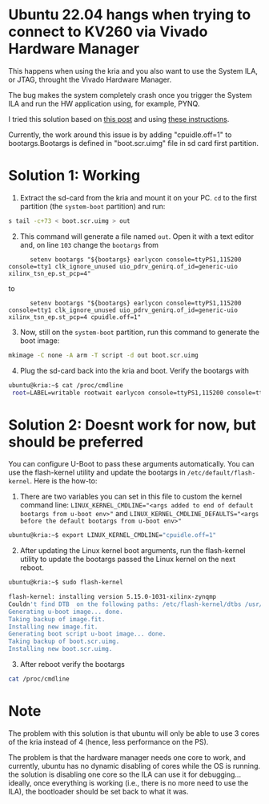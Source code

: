 # Ubuntu 22.04 hangs when trying to connect to KV260 via Vivado Hardware Manager

This happens when using the kria and you also want to use the System ILA, or JTAG, throught the Vivado Hardware Manager.

The bug makes the system completely crash once you trigger the System ILA and run the HW application using, for example, PYNQ.

I tried this solution based on [this post](https://support.xilinx.com/s/question/0D54U00005u8v4nSAA/ubuntu-2204-hangs-when-trying-to-connect-to-kv260-via-vivado-hardware-manager?language=en_US&t=1725355909975&searchQuery) and using [these instructions](https://xilinx-wiki.atlassian.net/wiki/spaces/A/pages/2363129857/Getting+Started+with+Certified+Ubuntu+22.04+LTS+for+Xilinx+Devices#%5BinlineExtension%5DChanging-the-Kernel-bootargs-Used-By-U-Boot).

Currently, the work around this issue is by adding "cpuidle.off=1" to bootargs.Bootargs is defined in "boot.scr.uimg" file in sd card first partition. 

# Solution 1: Working
1. Extract the sd-card from the kria and mount it on your PC. `cd` to the first partition (the `system-boot` partition) and run:
```bash
s tail -c+73 < boot.scr.uimg > out
```

2. This command will generate a file named `out`. Open it with a text editor and, on line `103` change the `bootargs` from
```shell
      setenv bootargs "${bootargs} earlycon console=ttyPS1,115200 console=tty1 clk_ignore_unused uio_pdrv_genirq.of_id=generic-uio xilinx_tsn_ep.st_pcp=4"
```
to 
```shell
      setenv bootargs "${bootargs} earlycon console=ttyPS1,115200 console=tty1 clk_ignore_unused uio_pdrv_genirq.of_id=generic-uio xilinx_tsn_ep.st_pcp=4 cpuidle.off=1"
```

3. Now, still on the `system-boot` partition, run this command to generate the boot image:
```bash
mkimage -C none -A arm -T script -d out boot.scr.uimg
```

4. Plug the sd-card back into the kria and boot. Verify the bootargs with
```bash
ubuntu@kria:~$ cat /proc/cmdline
 root=LABEL=writable rootwait earlycon console=ttyPS1,115200 console=tty1 clk_ignore_unused uio_pdrv_genirq.of_id=generic-uio xilinx_tsn_ep.st_pcp=4 cpuidle.off=1 cma=1000M quiet splash
```

# Solution 2: Doesnt work for now, but should be preferred

You can configure U-Boot to pass these arguments automatically.  You can use the flash-kernel utility and update the bootargs in `/etc/default/flash-kernel`. Here is the how-to:

1. There are two variables you can set in this file to custom the kernel command line: `LINUX_KERNEL_CMDLINE="<args added to end of default bootargs from u-boot env>"` and
`LINUX_KERNEL_CMDLINE_DEFAULTS="<args before the default bootargs from u-boot env>"`

```bash
ubuntu@kria:~$ export LINUX_KERNEL_CMDLINE="cpuidle.off=1"
```

2. After updating the Linux kernel boot arguments, run the flash-kernel utility to update the bootargs passed the Linux kernel on the next reboot. 

```bash
ubuntu@kria:~$ sudo flash-kernel

flash-kernel: installing version 5.15.0-1031-xilinx-zynqmp
Couldn't find DTB  on the following paths: /etc/flash-kernel/dtbs /usr/lib/linux-image-5.15.0-1031-xilinx-zynqmp /lib/firmware/5.15.0-1031-xilinx-zynqmp/device-tree/
Generating u-boot image... done.
Taking backup of image.fit.
Installing new image.fit.
Generating boot script u-boot image... done.
Taking backup of boot.scr.uimg.
Installing new boot.scr.uimg.

```

3. After reboot verify the bootargs
```bash
cat /proc/cmdline
```

# Note 

The problem with this solution is that ubuntu will only be able to use 3 cores of the kria instead of 4 (hence, less performance on the PS). 

The problem is that the hardware manager needs one core to work, and currently, ubuntu has no dynamic disabling of cores while the OS is running. the solution is disabling one core so the ILA can use it for debugging... ideally, once everything is working (i.e., there is no more need to use the ILA), the bootloader should be set back to what it was.